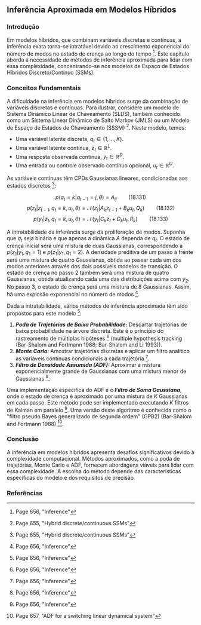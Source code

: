 ## Inferência Aproximada em Modelos Híbridos

### Introdução
Em modelos híbridos, que combinam variáveis discretas e contínuas, a inferência exata torna-se intratável devido ao crescimento exponencial do número de modos no estado de crença ao longo do tempo [^656]. Este capítulo aborda a necessidade de métodos de inferência aproximada para lidar com essa complexidade, concentrando-se nos modelos de Espaço de Estados Híbridos Discreto/Contínuo (SSMs).

### Conceitos Fundamentais
A dificuldade na inferência em modelos híbridos surge da combinação de variáveis discretas e contínuas. Para ilustrar, considere um modelo de Sistema Dinâmico Linear de Chaveamento (SLDS), também conhecido como um Sistema Linear Dinâmico de Salto Markov (JMLS) ou um Modelo de Espaço de Estados de Chaveamento (SSSM) [^655]. Neste modelo, temos:

*   Uma variável latente discreta, $q_t \in \{1, ..., K\}$.
*   Uma variável latente contínua, $z_t \in \mathbb{R}^L$.
*   Uma resposta observada contínua, $y_t \in \mathbb{R}^D$.
*   Uma entrada ou controle observado contínuo opcional, $u_t \in \mathbb{R}^U$.

As variáveis contínuas têm CPDs Gaussianas lineares, condicionadas aos estados discretos [^655]:

$$p(q_t = k | q_{t-1} = j, \theta) = A_{ij} \qquad (18.131)$$
$$p(z_t | z_{t-1}, q_t = k, u_t, \theta) = \mathcal{N}(z_t | A_k z_{t-1} + B_k u_t, Q_k) \qquad (18.132)$$
$$p(y_t | z_t, q_t = k, u_t, \theta) = \mathcal{N}(y_t | C_k z_t + D_k u_t, R_k) \qquad (18.133)$$

A intratabilidade da inferência surge da proliferação de modos. Suponha que $q_t$ seja binária e que apenas a dinâmica $A$ dependa de $q_t$. O estado de crença inicial será uma mistura de duas Gaussianas, correspondendo a $p(z_1 | y_1, q_1 = 1)$ e $p(z_1 | y_1, q_1 = 2)$. A densidade preditiva de um passo à frente será uma mistura de quatro Gaussianas, obtida ao passar cada um dos modos anteriores através dos dois possíveis modelos de transição. O estado de crença no passo 2 também será uma mistura de quatro Gaussianas, obtida atualizando cada uma das distribuições acima com $y_2$. No passo 3, o estado de crença será uma mistura de 8 Gaussianas. Assim, há uma explosão exponencial no número de modos [^656].

Dada a intratabilidade, vários métodos de inferência aproximada têm sido propostos para este modelo [^656]:

1.  ***Poda de Trajetórias de Baixa Probabilidade:*** Descartar trajetórias de baixa probabilidade na árvore discreta. Este é o princípio do rastreamento de múltiplas hipóteses [^656] (multiple hypothesis tracking (Bar-Shalom and Fortmann 1988; Bar-Shalom and Li 1993)).
2.  ***Monte Carlo:*** Amostrar trajetórias discretas e aplicar um filtro analítico às variáveis contínuas condicionais a cada trajetória [^656].
3.  ***Filtro de Densidade Assumida (ADF):*** Aproximar a mistura exponencialmente grande de Gaussianas com uma mistura menor de Gaussianas [^656].

Uma implementação específica do ADF é o ***Filtro de Soma Gaussiana***, onde o estado de crença é aproximado por uma mistura de $K$ Gaussianas em cada passo. Este método pode ser implementado executando $K$ filtros de Kalman em paralelo [^656]. Uma versão deste algoritmo é conhecida como o "filtro pseudo Bayes generalizado de segunda ordem" (GPB2) (Bar-Shalom and Fortmann 1988) [^657].

### Conclusão

A inferência em modelos híbridos apresenta desafios significativos devido à complexidade computacional. Métodos aproximados, como a poda de trajetórias, Monte Carlo e ADF, fornecem abordagens viáveis para lidar com essa complexidade. A escolha do método depende das características específicas do modelo e dos requisitos de precisão.

### Referências
[^655]: Page 655, "Hybrid discrete/continuous SSMs"
[^656]: Page 656, "Inference"
[^657]: Page 657, "ADF for a switching linear dynamical system"
<!-- END -->